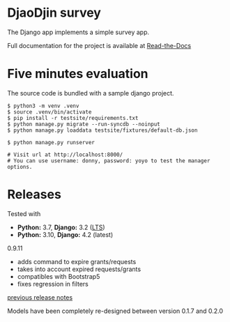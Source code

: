 DjaoDjin survey
================

The Django app implements a simple survey app.

Full documentation for the project is available at
[Read-the-Docs](http://djaodjin-survey.readthedocs.org/)


Five minutes evaluation
=======================

The source code is bundled with a sample django project.

    $ python3 -m venv .venv
    $ source .venv/bin/activate
    $ pip install -r testsite/requirements.txt
    $ python manage.py migrate --run-syncdb --noinput
    $ python manage.py loaddata testsite/fixtures/default-db.json

    $ python manage.py runserver

    # Visit url at http://localhost:8000/
    # You can use username: donny, password: yoyo to test the manager options.

Releases
========

Tested with

- **Python:** 3.7, **Django:** 3.2 ([LTS](https://www.djangoproject.com/download/))
- **Python:** 3.10, **Django:** 4.2 (latest)

0.9.11

  * adds command to expire grants/requests
  * takes into account expired requests/grants
  * compatibles with Bootstrap5
  * fixes regression in filters

[previous release notes](changelog)


Models have been completely re-designed between version 0.1.7 and 0.2.0

